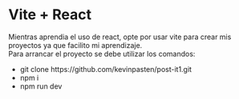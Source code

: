 <h1>Vite + React</h1>
<p>Mientras aprendia el uso de react, opte por usar vite para crear mis proyectos ya que facilito mi aprendizaje.<br>
Para arrancar el proyecto se debe utilizar los comandos:<br>
<ul>
    <li>git clone <label style="text-decoration: none;">https://github.com/kevinpasten/post-it1.git</label></li>
    <li>npm i</li>
    <li>npm run dev</li>
</ul>
</p>
